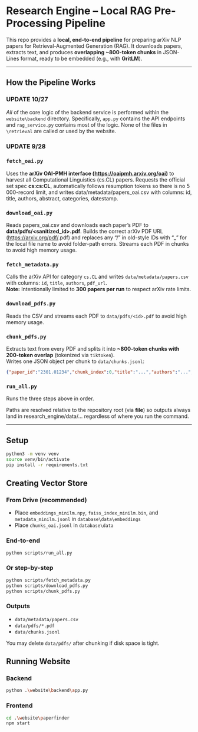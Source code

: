 # Research Engine – Local RAG Pre-Processing Pipeline

This repo provides a **local, end-to-end pipeline** for preparing arXiv NLP papers for Retrieval-Augmented Generation (RAG). It downloads papers, extracts text, and produces **overlapping ~800-token chunks** in JSON-Lines format, ready to be embedded (e.g., with **GritLM**).

---

## How the Pipeline Works

### UPDATE 10/27
*All* of the core logic of the backend service is performed within the `website\backend` directory. Specifically, `app.py` contains the API endpoints and `rag_service.py` contains most of the logic. None of the files in `\retrieval` are called or used by the website.

### UPDATE 9/28
### `fetch_oai.py`
Uses the **arXiv OAI-PMH interface (https://oaipmh.arxiv.org/oai)** to harvest all Computational Linguistics (cs.CL) papers.
Requests the official set spec **cs:cs:CL**, automatically follows resumption tokens so there is no 5 000-record limit, and writes
data/metadata/papers_oai.csv with columns: id, title, authors, abstract, categories, datestamp.

### `download_oai.py`
Reads papers_oai.csv and downloads each paper’s PDF to **data/pdfs/<sanitized_id>.pdf**.
Builds the correct arXiv PDF URL (https://arxiv.org/pdf/<id>.pdf) and replaces any “/” in old-style IDs with “_” for the local file name to avoid folder-path errors.
Streams each PDF in chunks to avoid high memory usage.

### `fetch_metadata.py`
Calls the arXiv API for category `cs.CL` and writes `data/metadata/papers.csv` with columns: `id`, `title`, `authors`, `pdf_url`.  
**Note:** Intentionally limited to **300 papers per run** to respect arXiv rate limits.

### `download_pdfs.py`
Reads the CSV and streams each PDF to `data/pdfs/<id>.pdf` to avoid high memory usage.

### `chunk_pdfs.py`
Extracts text from every PDF and splits it into **~800-token chunks with 200-token overlap** (tokenized via `tiktoken`).  
Writes one JSON object per chunk to `data/chunks.jsonl`:
```json
{"paper_id":"2301.01234","chunk_index":0,"title":"...","authors":"...","chunk_text":"..."}
```

### `run_all.py`
Runs the three steps above in order.  

Paths are resolved relative to the repository root (via __file__) so outputs always land in research_engine/data/... regardless of where you run the command.

---

## Setup
```bash
python3 -m venv venv
source venv/bin/activate
pip install -r requirements.txt
```
## Creating Vector Store

### From Drive (recommended)
- Place `embeddings_minilm.npy`, `faiss_index_minilm.bin`, and `metadata_minilm.jsonl` in `database\data\embeddings`
- Place `chunks_oai.jsonl` in `database\data`

### End-to-end
```bash
python scripts/run_all.py
```
### Or step-by-step
```bash
python scripts/fetch_metadata.py
python scripts/download_pdfs.py
python scripts/chunk_pdfs.py
```
### Outputs
- `data/metadata/papers.csv`  
- `data/pdfs/*.pdf`  
- `data/chunks.jsonl`  

You may delete `data/pdfs/` after chunking if disk space is tight.

## Running Website

### Backend
```bash
python .\website\backend\app.py
```

### Frontend
```bash
cd .\website\paperfinder
npm start
```